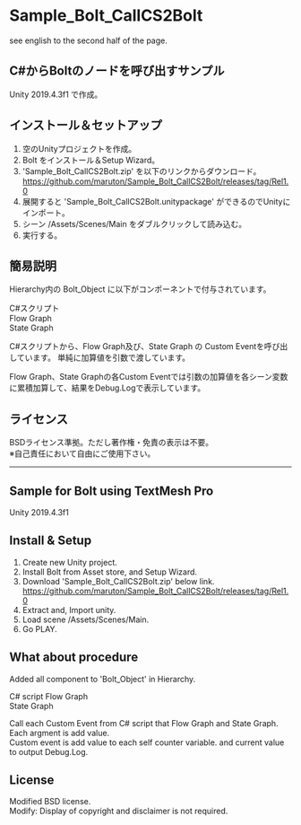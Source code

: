# Sample_Bolt_CallCS2Bolt
see english to the second half of the page.

## C#からBoltのノードを呼び出すサンプル
Unity 2019.4.3f1 で作成。

## インストール＆セットアップ

1. 空のUnityプロジェクトを作成。  
2. Bolt をインストール＆Setup Wizard。  
3. 'Sample_Bolt_CallCS2Bolt.zip' を以下のリンクからダウンロード。
   https://github.com/maruton/Sample_Bolt_CallCS2Bolt/releases/tag/Rel1.0
4. 展開すると 'Sample_Bolt_CallCS2Bolt.unitypackage' ができるのでUnityにインポート。  
5. シーン /Assets/Scenes/Main をダブルクリックして読み込む。  
6. 実行する。

## 簡易説明
Hierarchy内の Bolt_Object に以下がコンポーネントで付与されています。  
  
  C#スクリプト  
  Flow Graph  
  State Graph  
  
C#スクリプトから、Flow Graph及び、State Graph の Custom Eventを呼び出しています。 
単純に加算値を引数で渡しています。  

Flow Graph、State Graphの各Custom Eventでは引数の加算値を各シーン変数に累積加算して、結果をDebug.Logで表示しています。 
  


## ライセンス
BSDライセンス準拠。ただし著作権・免責の表示は不要。  
※自己責任において自由にご使用下さい。  
  
-------------------------------------------------------------------------------------  
## Sample for Bolt using TextMesh Pro

Unity 2019.4.3f1

## Install & Setup

1. Create new Unity project.  
2. Install Bolt from Asset store, and Setup Wizard.  
3. Download 'Sample_Bolt_CallCS2Bolt.zip' below link.  
   https://github.com/maruton/Sample_Bolt_CallCS2Bolt/releases/tag/Rel1.0  
4. Extract and, Import unity.  
5. Load scene /Assets/Scenes/Main.  
6. Go PLAY.

## What about procedure
Added all component to 'Bolt_Object' in Hierarchy.
  
  C# script
  Flow Graph  
  State Graph  

Call each Custom Event from C# script that Flow Graph and State Graph.  
Each argment is add value.  
Custom event is add value to each self counter variable. and current value to output Debug.Log.  
  

  
## License
Modified BSD license.  
Modify: Display of copyright and disclaimer is not required.  
  
  
